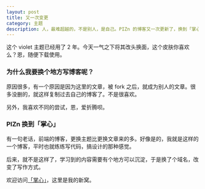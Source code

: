 ```yaml
---
layout: post
title: 又一次变更
category: 主题
description: 人，最难超越的，不是别人，是自己。PIZn 的博客又一次更新了，换到「掌心」这里。
---
```


这个 violet 主题已经用了 2 年。今天一气之下将其改头换面，这个皮肤你喜欢么？恩，随便下载使用。

### 为什么我要换个地方写博客呢？

原因很多，有一个原因是因为这里的文章，被 fork 之后，就成为别人的文章。很多没删的，就这样复制过去自己的博客了。不是很喜欢。

另外，我喜欢不同的尝试，恩，爱折腾呗。

### PIZn 换到「掌心」

有一句老话，前端的博客，更换主题比更换文章来的多。好像是的，我就是这样的一个博客，平时也就练练写代码，搞设计的那种感觉。

后来，就不是这样了，学习到的内容需要有个地方可以沉淀，于是换了个域名，改变了写作方式。

欢迎访问<a href="http://www.zhanxin.info">「掌心」</a>，这里是我的新窝。
